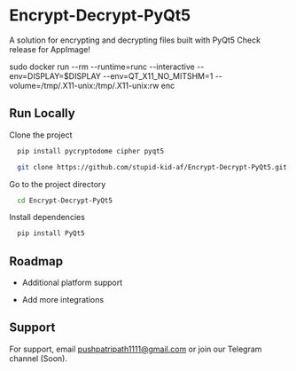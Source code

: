 
# Encrypt-Decrypt-PyQt5

A solution for encrypting and decrypting files built with PyQt5
Check release for AppImage!

sudo docker run --rm --runtime=runc --interactive --env=DISPLAY=$DISPLAY --env=QT_X11_NO_MITSHM=1 --volume=/tmp/.X11-unix:/tmp/.X11-unix:rw enc

## Run Locally

Clone the project
```bash
  pip install pycryptodome cipher pyqt5
```

```bash
  git clone https://github.com/stupid-kid-af/Encrypt-Decrypt-PyQt5.git
```

Go to the project directory

```bash
  cd Encrypt-Decrypt-PyQt5
```

Install dependencies

```bash
  pip install PyQt5
```


  
## Roadmap

- Additional platform support

- Add more integrations

  
## Support

For support, email pushpatripath1111@gmail.com or join our Telegram channel (Soon).

  
